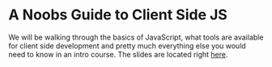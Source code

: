 # A Noobs Guide to Client Side JS

We will be walking through the basics of JavaScript, what tools are available for client side development and pretty much everything else you would need to know in an intro course. The slides are located right [here](http://yycjs.com/client-side-js).